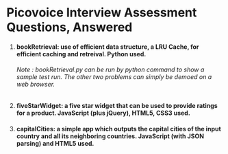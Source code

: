 # Picovoice Interview Assessment Questions, Answered

<ol>

<li> <h4>  bookRetrieval: use of efficient data structure, a LRU Cache, for efficient caching and retreival. Python used. </h4> </li>

<h6> <em> Note </em> : bookRetrieval.py can be run by python command to show a sample test run. The other two problems can simply be demoed on a web browser. </h6>

<li> <h4> fiveStarWidget: a five star widget that can be used to provide ratings for a product. JavaScript (plus jQuery), HTML5, CSS3 used. </h4> </li>

<li> <h4> capitalCities: a simple app which outputs the capital cities of the input country and all its neighboring countries. JavaScript (with JSON parsing) and HTML5 used. </li>
  
</ol>
